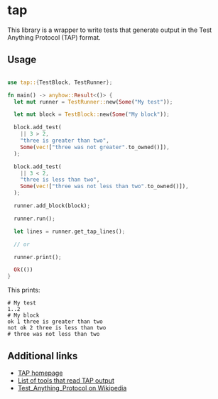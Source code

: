 # tap

This library is a wrapper to write tests that generate output in the Test Anything Protocol (TAP) format.

## Usage

```rust

use tap::{TestBlock, TestRunner};

fn main() -> anyhow::Result<()> {
  let mut runner = TestRunner::new(Some("My test"));

  let mut block = TestBlock::new(Some("My block"));

  block.add_test(
    || 3 > 2,
    "three is greater than two",
    Some(vec!["three was not greater".to_owned()]),
  );

  block.add_test(
    || 3 < 2,
    "three is less than two",
    Some(vec!["three was not less than two".to_owned()]),
  );

  runner.add_block(block);

  runner.run();

  let lines = runner.get_tap_lines();

  // or

  runner.print();

  Ok(())
}
```

This prints:

```console
# My test
1..2
# My block
ok 1 three is greater than two
not ok 2 three is less than two
# three was not less than two
```

## Additional links

- [TAP homepage](https://testanything.org)
- [List of tools that read TAP output](https://testanything.org/consumers.html)
- [Test_Anything_Protocol on Wikipedia](https://en.wikipedia.org/wiki/Test_Anything_Protocol)
